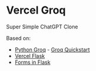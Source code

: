 # Vercel Groq

Super Simple ChatGPT Clone

Based on:
* [Python Groq](https://github.com/eniompw/PythonGroq) - [Groq Quickstart](https://console.groq.com/docs/quickstart)
* [Vercel Flask](https://github.com/eniompw/VercelFlask)
* [Forms in Flask](https://github.com/eniompw/FormsInFlask)
